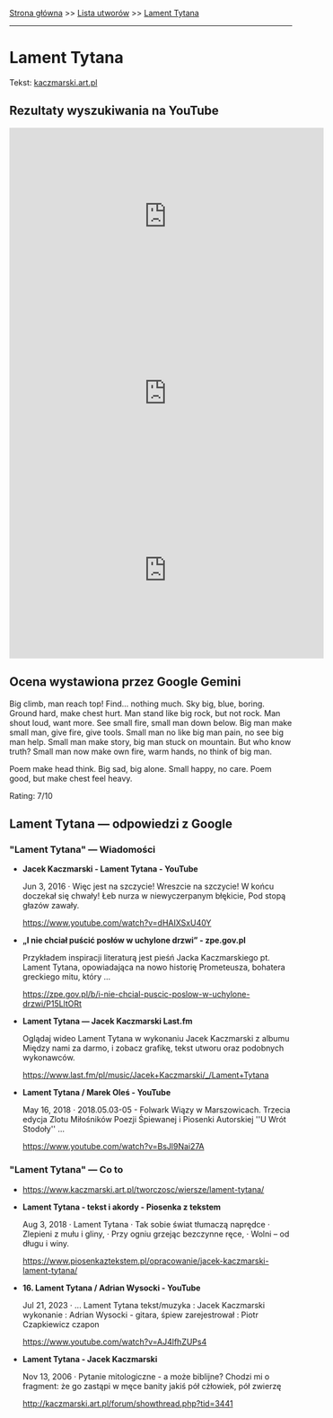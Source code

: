 [Strona główna](../index.md) >> [Lista utworów](../list.md) >> [Lament Tytana](243.md)

---

# Lament Tytana

Tekst: [kaczmarski.art.pl](https://www.kaczmarski.art.pl/tworczosc/wiersze/lament-tytana/)

## Rezultaty wyszukiwania na YouTube

<iframe width="560" height="315" src="https://www.youtube.com/embed/xtkJ0SvKkwU?si=IdontcarewhotheIRSsendsImnotpayingtaxes" title="YouTube video player" frameborder="0" allow="accelerometer; autoplay; clipboard-write; encrypted-media; gyroscope; picture-in-picture; web-share" referrerpolicy="strict-origin-when-cross-origin" allowfullscreen></iframe>

<iframe width="560" height="315" src="https://www.youtube.com/embed/NTNcxGVgn9I?si=IdontcarewhotheIRSsendsImnotpayingtaxes" title="YouTube video player" frameborder="0" allow="accelerometer; autoplay; clipboard-write; encrypted-media; gyroscope; picture-in-picture; web-share" referrerpolicy="strict-origin-when-cross-origin" allowfullscreen></iframe>

<iframe width="560" height="315" src="https://www.youtube.com/embed/MlKhm1SOUkU?si=IdontcarewhotheIRSsendsImnotpayingtaxes" title="YouTube video player" frameborder="0" allow="accelerometer; autoplay; clipboard-write; encrypted-media; gyroscope; picture-in-picture; web-share" referrerpolicy="strict-origin-when-cross-origin" allowfullscreen></iframe>

## Ocena wystawiona przez Google Gemini

Big climb, man reach top! Find... nothing much. Sky big, blue, boring. Ground hard, make chest hurt. Man stand like big rock, but not rock. Man shout loud, want more. See small fire, small man down below. Big man make small man, give fire, give tools. Small man no like big man pain, no see big man help. Small man make story, big man stuck on mountain. But who know truth? Small man now make own fire, warm hands, no think of big man. 

Poem make head think. Big sad, big alone. Small happy, no care. Poem good, but make chest feel heavy.

Rating: 7/10


## Lament Tytana — odpowiedzi z Google

### "Lament Tytana" — Wiadomości

- **Jacek Kaczmarski - Lament Tytana - YouTube**

    Jun 3, 2016  ·  Więc jest na szczycie! Wreszcie na szczycie! W końcu doczekał się chwały! Łeb nurza w niewyczerpanym błękicie, Pod stopą głazów zawały. 

   <https://www.youtube.com/watch?v=dHAIXSxU40Y>
- **„I nie chciał puścić posłów w uchylone drzwi” - zpe.gov.pl**

    Przykładem inspiracji literaturą jest pieśń Jacka Kaczmarskiego pt. Lament Tytana, opowiadająca na nowo historię Prometeusza, bohatera greckiego mitu, który ... 

   <https://zpe.gov.pl/b/i-nie-chcial-puscic-poslow-w-uchylone-drzwi/P15LltORt>
- **Lament Tytana — Jacek Kaczmarski  Last.fm**

    Oglądaj wideo Lament Tytana w wykonaniu Jacek Kaczmarski z albumu Między nami za darmo, i zobacz grafikę, tekst utworu oraz podobnych wykonawców. 

   <https://www.last.fm/pl/music/Jacek+Kaczmarski/_/Lament+Tytana>
- **Lament Tytana / Marek Oleś - YouTube**

    May 16, 2018  ·  2018.05.03-05 - Folwark Wiązy w Marszowicach. Trzecia edycja Zlotu Miłośników Poezji Śpiewanej i Piosenki Autorskiej ''U Wrót Stodoły'' ... 

   <https://www.youtube.com/watch?v=BsJl9Nai27A>

### "Lament Tytana" — Co to

- <https://www.kaczmarski.art.pl/tworczosc/wiersze/lament-tytana/>
- **Lament Tytana - tekst i akordy - Piosenka z tekstem**

    Aug 3, 2018  ·  Lament Tytana · Tak sobie świat tłumaczą naprędce · Zlepieni z mułu i gliny, · Przy ogniu grzejąc bezczynne ręce, · Wolni – od długu i winy. 

   <https://www.piosenkaztekstem.pl/opracowanie/jacek-kaczmarski-lament-tytana/>
- **16. Lament Tytana / Adrian Wysocki - YouTube**

    Jul 21, 2023  ·  ... Lament Tytana tekst/muzyka : Jacek Kaczmarski wykonanie : Adrian Wysocki - gitara, śpiew zarejestrował : Piotr Czapkiewicz czapon 

   <https://www.youtube.com/watch?v=AJ4lfhZUPs4>
- **Lament Tytana - Jacek Kaczmarski**

    Nov 13, 2006  ·  Pytanie mitologiczne - a może biblijne? Chodzi mi o fragment: że go zastąpi w męce banity jakiś pół cżłowiek, pół zwierzę 

   <http://kaczmarski.art.pl/forum/showthread.php?tid=3441>

